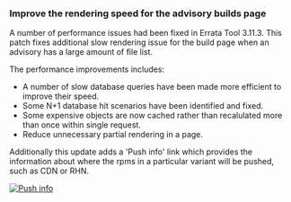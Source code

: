 ### Improve the rendering speed for the advisory builds page

A number of performance issues had been fixed in Errata Tool 3.11.3.
This patch fixes additional slow rendering issue for the build page
when an advisory has a large amount of file list.

The performance improvements includes:

* A number of slow database queries have been made more efficient to
  improve their speed.
* Some N+1 database hit scenarios have been identified and fixed.
* Some expensive objects are now cached rather than recalulated more
  than once within single request.
* Reduce unnecessary partial rendering in a page.

Additionally this update adds a 'Push info' link which provides the
information about where the rpms in a particular variant will be pushed,
such as CDN or RHN.

[![Push info](images/3.11.4/push_info.png)](images/3.11.4/push_info.png)
